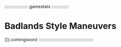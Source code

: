 ::::::::::::::::::: gamestats ::::::::::::::

# Badlands Style Maneuvers

[]{.comingsoon}
::::::::::::::::::::::::::::::::::::::::::::
